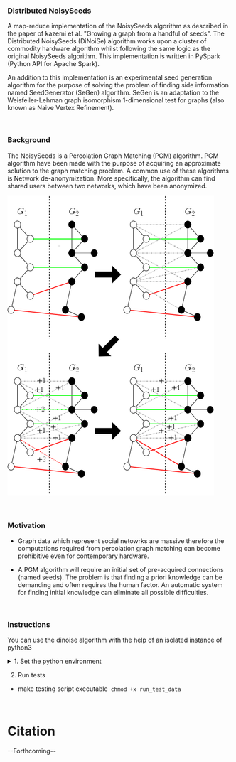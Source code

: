 ### Distributed NoisySeeds ###
A map-reduce implementation of the NoisySeeds algorithm as described in the paper of kazemi et al. "Growing a graph from a handful 
of seeds". The Distributed NoisySeeds (DiNoiSe) algorithm works upon a cluster of commodity hardware algorithm whilst following 
the same logic as the original NoisySeeds algorithm. This implementation is written in PySpark (Python API for Apache Spark).

An addition to this implementation is an experimental seed generation algorithm for the purpose of solving the problem of finding 
side information named SeedGenerator (SeGen) algorithm. SeGen is an adaptation to the Weisfeiler-Lehman graph isomorphism 
1-dimensional test for graphs (also known as Naive Vertex Refinement).


<br/>


### Background ###
The NoisySeeds is a Percolation Graph Matching (PGM) algorithm. PGM algorithm have been made with the purpose of acquiring an 
approximate solution to the graph matching problem. A common use of these algorithms is Network de-anonymization. More 
specifically, the algorithm can find shared users between two networks, which have been anonymized.

![](ns_step.png)


<br/>


### Motivation ###
* Graph data which represent social netowrks are massive therefore the computations required from percolation graph matching can become prohibitive even for contemporary hardware.

* A PGM algorithm will require an initial set of pre-acquired connections (named seeds). The problem is that finding a priori 
knowledge can be demanding and often requires the human factor. An automatic system for finding initial knowledge can eliminate all 
possible difficulties.


<br/>


### Instructions ###
You can use the dinoise algorithm with the help of an isolated instance of python3

<details>
 
 <summary>1. Set the python environment</summary>

  * clone project` git clone https://github.com/chdavalas/distributed_noisy_seeds.git`<br/>
  
  * change directory to project folder` cd parent/directory/distributed_noisy_seeds`<br/>
  
  * ensure python-pip has been installed` sudo apt-get install python3-pip`<br/>
  
  * ensure virtualenv has been installed` pip3 install virtualenv<br/>`
  
  * create new python3 environment with virtualenv` which python3; virtualenv -p {python3 dir} env`<br/>

  * activate environment` source env/bin/activate`<br/>
  
  * install suggested requirements and check if properly installed` pip3 install -r requirements.txt; pip3 freeze`<br/>

</details>


2. Run tests

  * make testing script executable` chmod +x run_test_data`<br/>

<br/>


# Citation
--Forthcoming--
